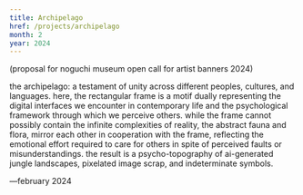 ```yaml
---
title: Archipelago
href: /projects/archipelago
month: 2
year: 2024
---
```


(proposal for noguchi museum open call for artist banners 2024)

the archipelago: a testament of unity across different peoples, cultures, and languages. here, the rectangular frame is a motif dually representing the digital interfaces we encounter in contemporary life and the psychological framework through which we perceive others. while the frame cannot possibly contain the infinite complexities of reality, the abstract fauna and flora, mirror each other in cooperation with the frame, reflecting the emotional effort required to care for others in spite of perceived faults or misunderstandings. the result is a psycho-topography of ai-generated jungle landscapes, pixelated image scrap, and indeterminate symbols.

—february 2024